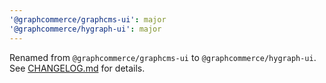 ```yaml
---
'@graphcommerce/graphcms-ui': major
'@graphcommerce/hygraph-ui': major
---
```


Renamed from `@graphcommerce/graphcms-ui` to `@graphcommerce/hygraph-ui`. See [CHANGELOG.md](../graphcms-ui/CHANGELOG.md) for details.
